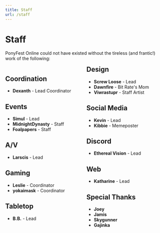 ```yaml
---
title: Staff
url: /staff
---
```


# Staff

PonyFest Online could not have existed without the tireless (and frantic!) work of the following:

<div style="columns: 2;" class="staff-list">

<div style="break-inside: avoid;">

## Coordination
- **Dexanth** - Lead Coordinator

</div>


<div style="break-inside: avoid;">

## Events
- **Simul** - Lead
- **MidnightDynasty** - Staff
- **Foalpapers** - Staff

</div>


<div style="break-inside: avoid;">

## A/V
- **Larscis** - Lead

</div>


<div style="break-inside: avoid;">

## Gaming
- **Leslie** - Coordinator
- **yokaimask** - Coordinator

</div>


<div style="break-inside: avoid;">

## Tabletop
- **B.B.** - Lead

</div>


<div style="break-inside: avoid;">

## Design
- **Screw Loose** - Lead
- **Dawnfire** - Bit Rate's Mom
- **Viwrastupr** - Staff Artist

</div>


<div style="break-inside: avoid;">

## Social Media
- **Kevin** - Lead
- **Kibbie** - Memeposter

</div>


<div style="break-inside: avoid;">

## Discord
- **Ethereal Vision** - Lead

</div>


<div style="break-inside: avoid;">

## Web
- **Katharine** - Lead

</div>


<div style="break-inside: avoid;">

## Special Thanks
- **Joey**
- **Jamis**
- **Skygunner**
- **Gajinka**

</div>
</div>